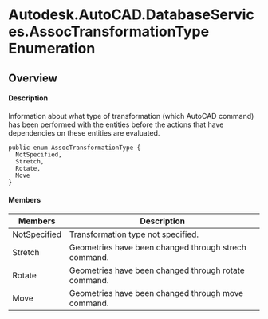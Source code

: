# Autodesk.AutoCAD.DatabaseServices.AssocTransformationType Enumeration

## Overview

#### Description
Information about what type of transformation (which AutoCAD command) has been performed with the entities before the actions that have dependencies on these entities are evaluated.
```text
public enum AssocTransformationType {
  NotSpecified,
  Stretch,
  Rotate,
  Move
}
```

#### Members
| Members | Description |
| --- | --- |
| NotSpecified | Transformation type not specified. |
| Stretch | Geometries have been changed through strech command. |
| Rotate | Geometries have been changed through rotate command. |
| Move | Geometries have been changed through move command. |